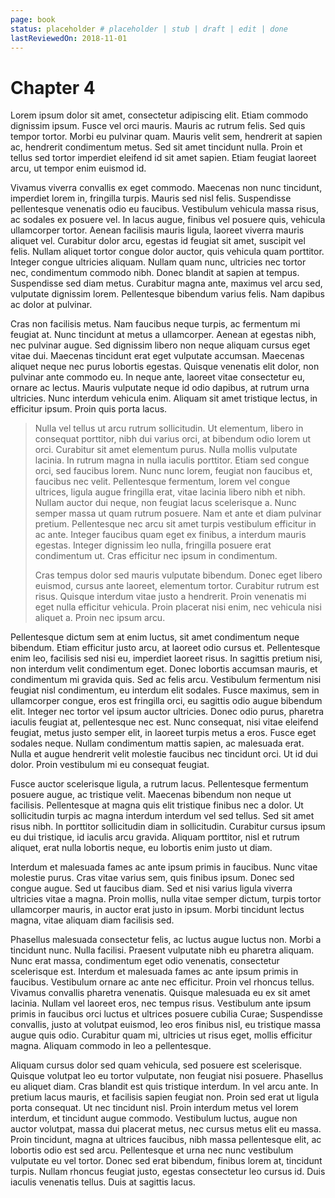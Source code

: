 ```yaml
---
page: book
status: placeholder # placeholder | stub | draft | edit | done
lastReviewedOn: 2018-11-01
---
```


# Chapter 4

Lorem ipsum dolor sit amet, consectetur adipiscing elit. Etiam commodo dignissim ipsum. Fusce vel orci mauris. Mauris ac rutrum felis. Sed quis tempor tortor. Morbi eu pulvinar quam. Mauris velit sem, hendrerit at sapien ac, hendrerit condimentum metus. Sed sit amet tincidunt nulla. Proin et tellus sed tortor imperdiet eleifend id sit amet sapien. Etiam feugiat laoreet arcu, ut tempor enim euismod id.

Vivamus viverra convallis ex eget commodo. Maecenas non nunc tincidunt, imperdiet lorem in, fringilla turpis. Mauris sed nisl felis. Suspendisse pellentesque venenatis odio eu faucibus. Vestibulum vehicula massa risus, ac sodales ex posuere vel. In lacus augue, finibus vel posuere quis, vehicula ullamcorper tortor. Aenean facilisis mauris ligula, laoreet viverra mauris aliquet vel. Curabitur dolor arcu, egestas id feugiat sit amet, suscipit vel felis. Nullam aliquet tortor congue dolor auctor, quis vehicula quam porttitor. Integer congue ultricies aliquam. Nullam quam nunc, ultricies nec tortor nec, condimentum commodo nibh. Donec blandit at sapien at tempus. Suspendisse sed diam metus. Curabitur magna ante, maximus vel arcu sed, vulputate dignissim lorem. Pellentesque bibendum varius felis. Nam dapibus ac dolor at pulvinar.

Cras non facilisis metus. Nam faucibus neque turpis, ac fermentum mi feugiat at. Nunc tincidunt at metus a ullamcorper. Aenean at egestas nibh, nec pulvinar augue. Sed dignissim libero non neque aliquam cursus eget vitae dui. Maecenas tincidunt erat eget vulputate accumsan. Maecenas aliquet neque nec purus lobortis egestas. Quisque venenatis elit dolor, non pulvinar ante commodo eu. In neque ante, laoreet vitae consectetur eu, ornare ac lectus. Mauris vulputate neque id odio dapibus, at rutrum urna ultricies. Nunc interdum vehicula enim. Aliquam sit amet tristique lectus, in efficitur ipsum. Proin quis porta lacus.

> Nulla vel tellus ut arcu rutrum sollicitudin. Ut elementum, libero in consequat porttitor, nibh dui varius orci, at bibendum odio lorem ut orci. Curabitur sit amet elementum purus. Nulla mollis vulputate lacinia. In rutrum magna in nulla iaculis porttitor. Etiam sed congue orci, sed faucibus lorem. Nunc nunc lorem, feugiat non faucibus et, faucibus nec velit. Pellentesque fermentum, lorem vel congue ultrices, ligula augue fringilla erat, vitae lacinia libero nibh et nibh. Nullam auctor dui neque, non feugiat lacus scelerisque a. Nunc semper massa ut quam rutrum posuere. Nam et ante et diam pulvinar pretium. Pellentesque nec arcu sit amet turpis vestibulum efficitur in ac ante. Integer faucibus quam eget ex finibus, a interdum mauris egestas. Integer dignissim leo nulla, fringilla posuere erat condimentum ut. Cras efficitur nec ipsum in condimentum.
> 
> Cras tempus dolor sed mauris vulputate bibendum. Donec eget libero euismod, cursus ante laoreet, elementum tortor. Curabitur rutrum est risus. Quisque interdum vitae justo a hendrerit. Proin venenatis mi eget nulla efficitur vehicula. Proin placerat nisi enim, nec vehicula nisi aliquet a. Proin nec ipsum arcu.

Pellentesque dictum sem at enim luctus, sit amet condimentum neque bibendum. Etiam efficitur justo arcu, at laoreet odio cursus et. Pellentesque enim leo, facilisis sed nisi eu, imperdiet laoreet risus. In sagittis pretium nisi, non interdum velit condimentum eget. Donec lobortis accumsan mauris, et condimentum mi gravida quis. Sed ac felis arcu. Vestibulum fermentum nisi feugiat nisl condimentum, eu interdum elit sodales. Fusce maximus, sem in ullamcorper congue, eros est fringilla orci, eu sagittis odio augue bibendum elit. Integer nec tortor vel ipsum auctor ultricies. Donec odio purus, pharetra iaculis feugiat at, pellentesque nec est. Nunc consequat, nisi vitae eleifend feugiat, metus justo semper elit, in laoreet turpis metus a eros. Fusce eget sodales neque. Nullam condimentum mattis sapien, ac malesuada erat. Nulla et augue hendrerit velit molestie faucibus nec tincidunt orci. Ut id dui dolor. Proin vestibulum mi eu consequat feugiat.

Fusce auctor scelerisque ligula, a rutrum lacus. Pellentesque fermentum posuere augue, ac tristique velit. Maecenas bibendum non neque ut facilisis. Pellentesque at magna quis elit tristique finibus nec a dolor. Ut sollicitudin turpis ac magna interdum interdum vel sed tellus. Sed sit amet risus nibh. In porttitor sollicitudin diam in sollicitudin. Curabitur cursus ipsum eu dui tristique, id iaculis arcu gravida. Aliquam porttitor, nisl et rutrum aliquet, erat nulla lobortis neque, eu lobortis enim justo ut diam.

Interdum et malesuada fames ac ante ipsum primis in faucibus. Nunc vitae molestie purus. Cras vitae varius sem, quis finibus ipsum. Donec sed congue augue. Sed ut faucibus diam. Sed et nisi varius ligula viverra ultricies vitae a magna. Proin mollis, nulla vitae semper dictum, turpis tortor ullamcorper mauris, in auctor erat justo in ipsum. Morbi tincidunt lectus magna, vitae aliquam diam facilisis sed.

Phasellus malesuada consectetur felis, ac luctus augue luctus non. Morbi a tincidunt nunc. Nulla facilisi. Praesent vulputate nibh eu pharetra aliquam. Nunc erat massa, condimentum eget odio venenatis, consectetur scelerisque est. Interdum et malesuada fames ac ante ipsum primis in faucibus. Vestibulum ornare ac ante nec efficitur. Proin vel rhoncus tellus. Vivamus convallis pharetra venenatis. Quisque malesuada eu ex sit amet lacinia. Nullam vel laoreet eros, nec tempus risus. Vestibulum ante ipsum primis in faucibus orci luctus et ultrices posuere cubilia Curae; Suspendisse convallis, justo at volutpat euismod, leo eros finibus nisl, eu tristique massa augue quis odio. Curabitur quam mi, ultricies ut risus eget, mollis efficitur magna. Aliquam commodo in leo a pellentesque.

Aliquam cursus dolor sed quam vehicula, sed posuere est scelerisque. Quisque volutpat leo eu tortor vulputate, non feugiat nisi posuere. Phasellus eu aliquet diam. Cras blandit est quis tristique interdum. In vel arcu ante. In pretium lacus mauris, et facilisis sapien feugiat non. Proin sed erat ut ligula porta consequat. Ut nec tincidunt nisl. Proin interdum metus vel lorem interdum, et tincidunt augue commodo. Vestibulum luctus, augue non auctor volutpat, massa dui placerat metus, nec cursus metus elit eu massa. Proin tincidunt, magna at ultrices faucibus, nibh massa pellentesque elit, ac lobortis odio est sed arcu. Pellentesque et urna nec nunc vestibulum vulputate eu vel tortor. Donec sed erat bibendum, finibus lorem at, tincidunt turpis. Nullam rhoncus feugiat justo, egestas consectetur leo cursus id. Duis iaculis venenatis tellus. Duis at sagittis lacus.